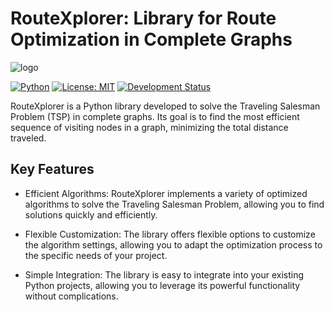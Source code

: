 # RouteXplorer: Library for Route Optimization in Complete Graphs

![logo](https://github.com/vsg-root/RouteXplorer/assets/108759490/9a3d0cf7-cbe6-488c-bf2a-085821c534e3)


[![Python](https://img.shields.io/badge/Python-3.0%2B-blue.svg)](https://www.python.org/downloads/release/python-300/)
[![License: MIT](https://img.shields.io/badge/License-MIT-yellow.svg)](https://opensource.org/licenses/MIT)
[![Development Status](https://img.shields.io/badge/Development%20Status-Alpha-orange)](https://github.com/vsg-root/RouteXplorer)

RouteXplorer is a Python library developed to solve the Traveling Salesman Problem (TSP) in complete graphs. Its goal is to find the most efficient sequence of visiting nodes in a graph, minimizing the total distance traveled.

## Key Features

- Efficient Algorithms: RouteXplorer implements a variety of optimized algorithms to solve the Traveling Salesman Problem, allowing you to find solutions quickly and efficiently.

- Flexible Customization: The library offers flexible options to customize the algorithm settings, allowing you to adapt the optimization process to the specific needs of your project.

- Simple Integration: The library is easy to integrate into your existing Python projects, allowing you to leverage its powerful functionality without complications.
